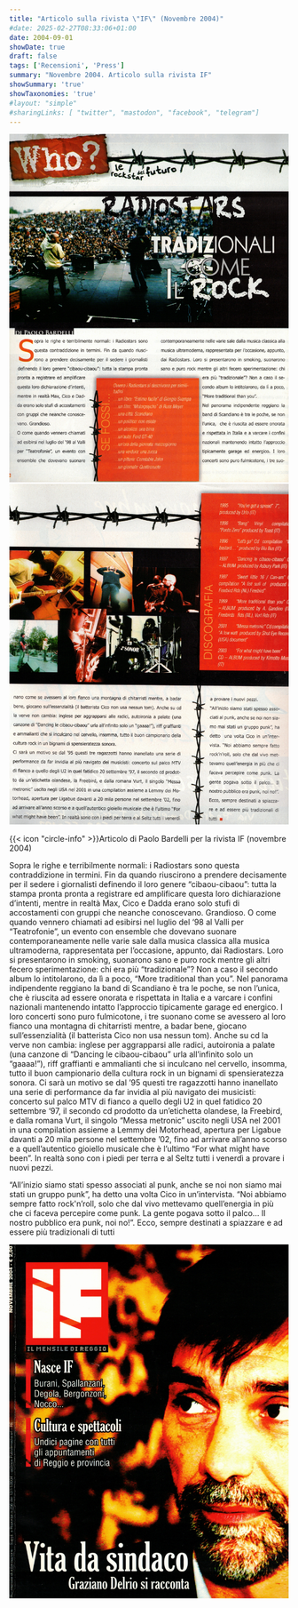 ```yaml
---
title: "Articolo sulla rivista \"IF\" (Novembre 2004)"
#date: 2025-02-27T08:33:06+01:00
date: 2004-09-01
showDate: true
draft: false
tags: ['Recensioni', 'Press']
summary: "Novembre 2004. Articolo sulla rivista IF"
showSummary: 'true'
showTaxonomies: 'true'
#layout: "simple"
#sharingLinks: [ "twitter", "mastodon", "facebook", "telegram"]
---
```

![Articolo P1](featured.jpg)
![Articolo P2](if_p2.jpg)

{{< icon "circle-info" >}}Articolo di Paolo Bardelli per la rivista IF (novembre 2004)

Sopra le righe e terribilmente normali: i Radiostars sono questa contraddizione in termini.
Fin da quando riuscirono a prendere decisamente per il sedere i giornalisti definendo il loro genere “cibaou-cibaou”: tutta la stampa pronta pronta a registrare ed amplificare questa loro dichiarazione d’intenti, mentre in realtà Max, Cico e Dadda erano solo stufi di accostamenti con gruppi che neanche conoscevano. Grandioso.
O come quando vennero chiamati ad esibirsi nel luglio del ‘98 al Valli per “Teatrofonie”, un evento con ensemble che dovevano suonare contemporaneamente nelle varie sale dalla musica classica alla musica ultramoderna, rappresentata per l’occasione, appunto, dai Radiostars.
Loro si presentarono in smoking, suonarono sano e puro rock mentre gli altri fecero sperimentazione: chi era più “tradizionale”? Non a caso il secondo album lo intitolarono, da lì a poco, “More traditional than you”.
Nel panorama indipendente reggiano la band di Scandiano è tra le poche, se non l’unica, che è riuscita ad essere onorata e rispettata in Italia e a varcare i confini nazionali mantenendo intatto l’approccio tipicamente garage ed energico.
I loro concerti sono puro fulmicotone, i tre suonano come se avessero al loro fianco una montagna di chitarristi mentre, a badar bene, giocano sull’essenzialità (il batterista Cico non usa nessun tom).
Anche su cd la verve non cambia: inglese per aggrapparsi alle radici, autoironia a palate (una canzone di “Dancing le cibaou-cibaou” urla all’infinito solo un “gaaaa!”), riff graffianti e ammalianti che si inculcano nel cervello, insomma, tutto il buon campionario della cultura rock in un bignami di spensieratezza sonora.
Ci sarà un motivo se dal ’95 questi tre ragazzotti hanno inanellato una serie di performance da far invidia al più navigato dei musicisti: concerto sul palco MTV di fianco a quello degli U2 in quel fatidico 20 settembre ‘97, il secondo cd prodotto da un’etichetta olandese, la Freebird, e dalla romana Vurt, il singolo “Messa metronic” uscito negli USA nel 2001 in una compilation assieme a Lemmy dei Motorhead, apertura per Ligabue davanti a 20 mila persone nel settembre ’02, fino ad arrivare all’anno scorso e a quell’autentico gioiello musicale che è l’ultimo “For what might have been”. In realtà sono con i piedi per terra e al Seltz tutti i venerdì a provare i nuovi pezzi.

“All’inizio siamo stati spesso associati al punk, anche se noi non siamo mai stati un gruppo punk”, ha detto una volta Cico in un’intervista. “Noi abbiamo sempre fatto
rock'n’roll, solo che dal vivo mettevamo quell’energia in più che ci faceva percepire come punk. La gente pogava sotto il palco... Il nostro pubblico era punk, noi no!”.
Ecco, sempre destinati a spiazzare e ad essere più tradizionali di tutti

![IF cover](if_cover.jpg)
